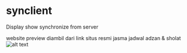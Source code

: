 # synclient
Display show synchronize from server

website preview diambil dari link situs resmi jasma jadwal adzan & sholat
![alt text](https://dragino.000webhostapp.com/preview.jpg)
